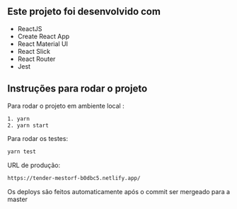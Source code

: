 ## Este projeto foi desenvolvido com

- ReactJS
- Create React App
- React Material UI
- React Slick
- React Router
- Jest

## Instruções para rodar o projeto

Para rodar o projeto em ambiente local :

```bash
1. yarn
2. yarn start
```
Para rodar os testes:
```bash
yarn test
```
URL de produção:
```bash
https://tender-mestorf-b0dbc5.netlify.app/
```
Os deploys são feitos automaticamente após o commit ser mergeado para a master